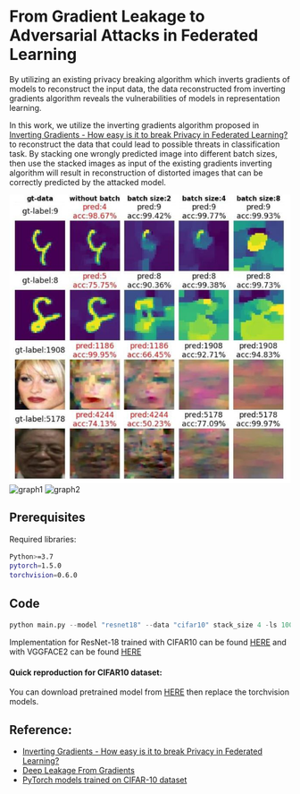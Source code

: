 # From Gradient Leakage to Adversarial Attacks in Federated Learning

By utilizing an existing privacy
breaking algorithm which inverts gradients of models to reconstruct the input data, the data reconstructed from inverting gradients algorithm reveals the vulnerabilities of models in representation learning.

In this work, we utilize the inverting gradients algorithm proposed in [Inverting Gradients - How easy is it to break Privacy in Federated Learning?](https://arxiv.org/pdf/2003.14053.pdf) to reconstruct the data that could lead to possible threats in classification task. By stacking one wrongly predicted image into different batch sizes, then use the stacked images as input of the existing gradients inverting algorithm will result in reconstruction of distorted images that can be correctly predicted by the attacked model.

![demo](image/rec_output.jpg)
![graph1](graph1.jpg) ![graph2](data/graph2.jpg)


## Prerequisites
Required libraries:
```bash
Python>=3.7
pytorch=1.5.0
torchvision=0.6.0
```
## Code
```python
python main.py --model "resnet18" --data "cifar10" stack_size 4 -ls 1001,770,123 --save True --gpu True
```

Implementation for ResNet-18 trained with CIFAR10 can be found [HERE](https://github.com/Jiaqi0602/adversarial-attack-from-leakage/blob/main/demo%20-%20CIFAR10.ipynb) and with VGGFACE2 can be found [HERE](https://github.com/Jiaqi0602/adversarial-attack-from-leakage/blob/main/demo%20-%20VGGFACE2.ipynb)

#### Quick reproduction for CIFAR10 dataset: 
You can download pretrained model from [HERE](https://github.com/huyvnphan/PyTorch_CIFAR10) then replace the torchvision models.


## Reference: 
- [Inverting Gradients - How easy is it to break Privacy in Federated Learning?](https://github.com/JonasGeiping/invertinggradients)
- [Deep Leakage From Gradients](https://github.com/mit-han-lab/dlg) 
- [PyTorch models trained on CIFAR-10 dataset](https://github.com/huyvnphan/PyTorch_CIFAR10)
